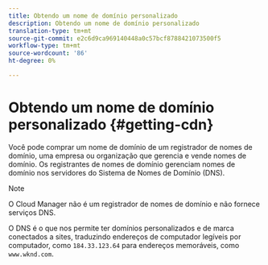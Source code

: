 ```yaml
---
title: Obtendo um nome de domínio personalizado
description: Obtendo um nome de domínio personalizado
translation-type: tm+mt
source-git-commit: e2c6d9ca969140448a0c57bcf8788421073500f5
workflow-type: tm+mt
source-wordcount: '86'
ht-degree: 0%

---
```



# Obtendo um nome de domínio personalizado {#getting-cdn}

Você pode comprar um nome de domínio de um registrador de nomes de domínio, uma empresa ou organização que gerencia e vende nomes de domínio. Os registrantes de nomes de domínio gerenciam nomes de domínio nos servidores do Sistema de Nomes de Domínio (DNS).

>[!NOTE]
>O Cloud Manager não é um registrador de nomes de domínio e não fornece serviços DNS.

O DNS é o que nos permite ter domínios personalizados e de marca conectados a sites, traduzindo endereços de computador legíveis por computador, como `184.33.123.64` para endereços memoráveis, como `www.wknd.com`.